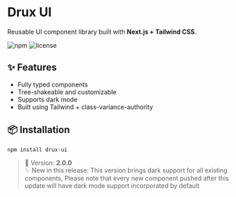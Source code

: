# Drux UI

Reusable UI component library built with **Next.js + Tailwind CSS**.

![npm](https://img.shields.io/npm/v/drux-ui) ![license](https://img.shields.io/github/license/Shreesha99/next-components)

## ✨ Features

- Fully typed components
- Tree-shakeable and customizable
- Supports dark mode
- Built using Tailwind + class-variance-authority

## 📦 Installation

```bash
npm install drux-ui

```

> 🎉 Version: **2.0.0**  
> ✨ New in this release: This version brings dark support for all existing components, Please note that every new component pushed after this update will have dark mode support incorporated by default